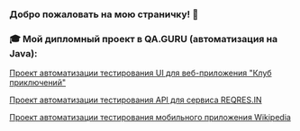 ### Добро пожаловать на мою страничку! 👋

### :mortar_board: Мой дипломный проект в QA.GURU (автоматизация на Java):
<a href="https://github.com/aniuzukowska/java_vpoxod" target="_blank">Проект автоматизации тестирования UI для веб-приложения "Клуб приключений"</a>

<a href="https://github.com/aniuzukowska/reqres" target="_blank">Проект автоматизации тестирования API для сервиса REQRES.IN</a>

<a href="https://github.com/aniuzukowska/wikipedia_mobile" target="_blank">Проект автоматизации тестирования мобильного приложения Wikipedia</a>


